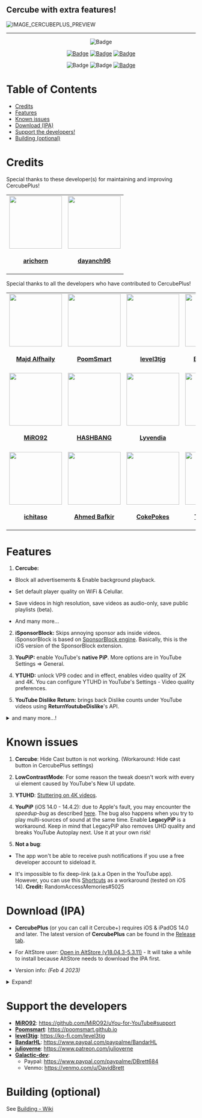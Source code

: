 ## Cercube with extra features!


![IMAGE_CERCUBEPLUS_PREVIEW](https://user-images.githubusercontent.com/78001398/217129808-4efa2213-9e01-4fa4-a9d4-04c90e7fa88b.png)

---

<p align="center">
    <img src="https://img.shields.io/badge/Platform-iOS%20%7C%20iPadOS%2014.0%2B-yellow" alt="Badge"/>  
</p>

<p align="center">
    <a href="https://github.com/arichorn/CercubePlusExtra/release/latest"><img src="https://custom-icon-badges.demolab.com/github/v/release/arichorn/CercubePlusExtra?color=brightgreen&label=Latest%20release" alt="Badge"></img></a>
    <a href="https://github.com/arichorn/CercubePlusExtra/releases/latest"><img src="https://img.shields.io/github/downloads/arichorn/CercubePlusExtra/total?label=Download" alt="Badge"></img></a>
    <a href="https://github.com/arichorn/CercubePlusExtra/commit"><img src="https://custom-icon-badges.demolab.com/github/last-commit/arichorn/CercubePlusExtra?logo=history&logoColor=white&label=Last commit" alt="Badge"></img></a>
</p>

<p align="center">
   <img src="https://img.shields.io/github/stars/arichorn/CercubePlusExtra?style=social" alt="Badge"/>
   <img src="https://img.shields.io/github/forks/arichorn/CercubePlusExtra?style=social" alt="Badge"/>
   <a href="https://github.com/qnblackcat/uYouPlus#support-the-developers"><img src="https://img.shields.io/badge/-Support-lightgrey?style=social&logo=paypal" alt="Badge"></img></a>
</p>

# Table of Contents

* [Credits](#credits)
* [Features](#features)
* [Known issues](#known-issues)
* [Download (IPA)](#download-ipa)
* [Support the developers!](#support-the-developers)
* [Building (optional)](#building-optional)

# Credits

<table id='maintainer credit'>
Special thanks to these developer(s) for maintaining and improving CercubePlus!
<tr>
<td id='arichorn'>
<a href='https://github.com/arichorn'>
<img src='https://github.com/arichorn.png' width='140px;'>
</a>
<h4 align='center'><a href='https://github.com/arichorn'>arichorn</a></h4>
</td>
<td id='dayanch96'>
<a href='https://github.com/dayanch96'>
<img src='https://github.com/dayanch96.png' width='140px;'>
</a>
<h4 align='center'><a href='https://github.com/dayanch96'>dayanch96</a></h4>
</td>

<table id='credit'>
Special thanks to all the developers who have contributed to CercubePlus!
<tr>
<td id='majd'>
<a href='https://github.com/majd'>
<img src='https://github.com/majd.png' width='140px;'>
</a>
<h4 align='center'><a href='https://github.com/majd'>Majd Alfhaily</a></h4>
</td>
<td id='poomsmart'>
<a href='https://github.com/PoomSmart'>
<img src='https://github.com/PoomSmart.png' width='140px;'>
</a>
<h4 align='center'><a href='https://twitter.com/poomsmart'>PoomSmart</a></h4>
</td>
<td id='level3tjg'>
<a href='https://github.com/level3tjg'>
<img src='https://github.com/level3tjg.png' width='140px;'>
</a>
<h4 align='center'><a href='https://twitter.com/level3tjg'>level3tjg</a></h4>
</td>
<td id='bandarHL'>
<a href='https://github.com/BandarHL'>
<img src='https://github.com/BandarHL.png' width='140px;'>
</a>
<h4 align='center'><a href='https://twitter.com/bandarhl'>BandarHelal</a></h4>
</td>
<td id='galactic-dev'>
<a href='https://github.com/Galactic-Dev'>
<img src='https://github.com/Galactic-Dev.png' width='140px;'>
</a>
<h4 align='center'><a href='https://twitter.com/dev_galactic'>galactic</a></h4>
</td>
</tr>
  
<tr>
<td id='miro92'>
<a href='https://github.com/MiRO92'>
<img src='https://github.com/MiRO92.png' width='140px;'>
</a>
<h4 align='center'><a href='https://twitter.com/miro92'>MiRO92</a></h4>
</td>
<td id='hbang'>
<a href='https://github.com/hbang'>
<img src='https://github.com/hbang.png' width='140px;'>
</a>
<h4 align='center'><a href='https://twitter.com/hashbang'>HASHBANG</a></h4>
</td>
<td id='lyvendia'>
<a href='https://github.com/Lyvendia'>
<img src='https://github.com/Lyvendia.png' width='140px;'>
</a>
<h4 align='center'><a href='https://github.com/Lyvendia'>Lyvendia</a></h4>
</td>
<td id='foxster'>
<a href='https://github.com/therealFoxster'>
<img src='https://github.com/therealFoxster.png' width='140px;'>
</a>
<h4 align='center'><a href='https://twitter.com/therealFoxster'>Foxster</a></h4>
</td>
<td id='julioverne'>
<a href='https://github.com/julioverne'>
<img src='https://github.com/julioverne.png' width='140px;'>
</a>
<h4 align='center'><a href='https://twitter.com/ijulioverne'>julioverne</a></h4>
</td>
</tr>
  
<tr>
<td id='ichitaso'>
<a href='https://github.com/ichitaso'>
<img src='https://github.com/ichitaso.png' width='140px;'>
</a>
<h4 align='center'><a href='https://twitter.com/ichitaso'>ichitaso</a></h4>
</td>
<td id='ahmed-bafkir'>
<a href='https://github.com/AhmedBafkir'>
<img src='https://github.com/AhmedBafkir.png' width='140px;'>
</a>
<h4 align='center'><a href='https://twitter.com/Peaceful_0'>Ahmed Bafkir</a></h4>
</td>
<td id='cokepokes'>
<a href='https://github.com/CokePokes'>
<img src='https://github.com/CokePokes.png' width='140px;'>
</a>
<h4 align='center'><a href='https://twitter.com/cokepokes'>CokePokes</a></h4>
</td>
<td id='isnackable'>
<a href='https://github.com/ISnackable'>
<img src='https://github.com/ISnackable.png' width='140px;'>
</a>
<h4 align='center'><a href='https://isnackable.me/'>Tommy Teo</a></h4>
</td>
<td id='theos-team'>
<a href='https://github.com/theos/theos'>
<img src='https://github.com/theos.png' width='140px;'>
</a>
<h4 align='center'><a href='https://theos.dev'>theos</a></h4>
</td>
</tr>
</table>

# Features

1. **Cercube:**

- Block all advertisements & Enable background playback.

- Set default player quality on WiFi & Celullar.

- Save videos in high resolution, save videos as audio-only, save public playlists (beta).

- And many more...

2. **iSponsorBlock:** Skips annoying sponsor ads inside videos. iSponsorBlock is based on [SponsorBlock engine](https://sponsor.ajay.app/). Basically, this is the iOS version of the SponsorBlock extension.

3. **YouPiP:** enable YouTube's **native PiP**. More options are in YouTube Settings => General.

4. **YTUHD:** unlock VP9 codec and in effect, enables video quality of 2K and 4K. You can configure YTUHD in YouTube's Settings - Video quality preferences.

5. **YouTube Dislike Return:** brings back Dislike counts under YouTube videos using **ReturnYoutubeDislike**'s API.

<details>
  <summary>and many more...!</summary>

6. **YTClassicVideoQuality:** since YouTube v16.xx, you need one more step to change the video quality. YTClassicVideoQuality brings back the old video quality selector, which is a lot better than the new one.

7. **YTNoHoverCards:** offer an option to enable/disable the annoying suggested videos show up at the end of the videos.

8. **YTABGoodies:** allow you to disable some YouTube A/B testing features. It is a combination of several tweaks, such as:

- YouAreThere: disable "Video paused. Continue watching?" popup in the YouTube app when you play a long video.

- YouRememberCaption: make YouTube remember your video caption setting (if not already).

- YTNoCheckLocalNetwork: block the Local Network permission popup.

9. **NOYTPremium:** remove YouTube Premium upsell alerts.

10. **YTSpeed**: add 2.25x, 2.5x, 2.75x, 3x, 3.25x, 3.5x, 3.75x and 4x playback speed

11. **YTMiniplayerEnabler**: enable Miniplayer for all YouTube videos.

12. **DontEatMyContent**: prevent the notch/Dynamic Island from munching on 2:1 video content in YouTube.

13. **YTShortsProgress**: always enable progress bar and scrubbing in YouTube Shorts (iPhone only).

14. **YTABConfig**: allow user to control over YouTube A/B testing flags.

15. **YouMute**: Mute/unmute videos in iOS YouTube directly.

16. **LowContrastMode**: makes the YouTube Interface Low Contrast as possible to make it easier on the eyes.

any many more...
</details>

# Known issues

1. **Cercube**: Hide Cast button is not working. (Workaround: Hide cast button in CercubePlus settings)

2. **LowContrastMode**: For some reason the tweak doesn't work with every ui element caused by YouTube's New UI update.

3. **YTUHD**: [Stuttering on 4K videos](https://github.com/qnblackcat/uYouPlus/issues/6).

4. **YouPiP** (iOS 14.0 - 14.4.2): due to Apple's fault, you may encounter the *speedup-bug* as described [here](https://drive.google.com/file/d/1NKdv1fr_KRWgD8nhkMDfG2eLBnbdeVtX/view?usp=sharing). The bug also happens when you try to play multi-sources of sound at the same time. Enable **LegacyPiP** is a workaround. Keep in mind that LegacyPiP also removes UHD quality and breaks YouTube Autoplay next. Use it at your own risk!

5. **Not a bug**: 

- The app won't be able to receive push notifications if you use a free developer account to sideload it. 

- It's impossible to fix deep-link (a.k.a Open in the YouTube app). However, you can use this [Shortcuts](https://shortcutsgallery.com/shortcuts/open-in-youtube/) as a workaround (tested on iOS 14). **Credit:** RandomAccessMemories#5025

# Download (IPA)

- **CercubePlus** (or you can call it Cercube+) requires iOS & iPadOS 14.0 and later. The latest version of **CercubePlus** can be found in the [Release tab](https://github.com/arichorn/CercubePlusExtra/releases/latest).

- For AltStore user: [Open in AltStore (v18.04.3-5.3.11)](https://tinyurl.com/4hjeex6z) - It will take a while to install because AltStore needs to download the IPA first.

- Version info: _(Feb 4 2023)_

<details>
  <summary>Expand!</summary>

| **Tweaks/App** | **Developer** | **Version** | **Open source** |
| - | - | :-: | :-:  |
| **YouTube** | Google Inc | 18.04.3 | ✖︎ |
| **Cercube** | [Majd Alfhaily](https://twitter.com/freemanrepo) | 5.3.11 | ✖︎ |
| **Open in YouTube** | [CokePokes](https://github.com/CokePokes/) | 1.2 | ✖︎ |
| **YTNoShorts** | [MiRO92](https://twitter.com/miro92) | 1.0.2 | [✔︎](https://github.com/MiRO92/YTNoShorts) |
| **iSponsorBlock** | [Galactic-Dev](https://github.com/Galactic-Dev) | 1.0-15 | [✔︎](https://github.com/Galactic-Dev/iSponsorBlock) |
| **BigYTMiniPlayer** | [Galactic-Dev](https://github.com/Galactic-Dev) | 1.0-1 | [✔︎](https://github.com/Galactic-Dev/BigYTMiniPlayer) |
| **YTNoHoverCards** | [level3tjg](https://twitter.com/level3tjg) | 0.0.3 | [✔︎](https://github.com/level3tjg/YTNoHoverCards) |
| **YTMiniplayerEnabler** | [level3tjg](https://twitter.com/level3tjg) | 0.0.2 | [✔︎](https://github.com/level3tjg/YTMiniplayerEnabler) |
| **DontEatMyContent** | [therealFoxster](https://github.com/therealFoxster) | 1.0.6 | [✔︎](https://github.com/therealFoxster/DontEatMyContent) |
| **LowContrastMode** | [arichorn](https://twitter.com/LilithAcc) | 1.2.1-4 | [✔︎](https://github.com/arichorn/LowContrastMode) |
| **YTUHD** | [PoomSmart](https://twitter.com/poomsmart) | 1.3.5 | [✔︎](https://github.com/PoomSmart/YTUHD) |
| **YouPiP** | [PoomSmart](https://twitter.com/poomsmart) | 1.7.19 | [✔︎](https://github.com/PoomSmart/YouPiP) |
| **YouMute** | [PoomSmart](https://twitter.com/poomsmart) | 1.1.0 | [✔︎](https://github.com/PoomSmart/YouMute) |
| **YTABConfig** | [PoomSmart](https://twitter.com/poomsmart) | 1.5.0 | [✔︎](https://github.com/PoomSmart/YTABConfig) |
| **IAmYouTube** | [PoomSmart](https://twitter.com/poomsmart) | 1.2.0 | [✔︎](https://github.com/PoomSmart/IAmYouTube) |
| **YTReExplore** | [PoomSmart](https://twitter.com/poomsmart) | 1.0.2 | [✔︎](https://github.com/PoomSmart/YTReExplore) |
| **NoYTPremium** | [PoomSmart](https://twitter.com/poomsmart) | 1.0.4 | [✔︎](https://github.com/PoomSmart/NoYTPremium) |
| **YTNoPaidPromo** | [PoomSmart](https://twitter.com/poomsmart) | 1.0.0 | [✔︎](https://github.com/PoomSmart/YTNoPaidPromo) |
| **YTAutoFullScreen** | [PoomSmart](https://twitter.com/poomsmart) | 1.0.3 | [✔︎](https://github.com/PoomSmart/YTAutoFullScreen) |
| **YTShortsProgress** | [PoomSmart](https://twitter.com/poomsmart) | 1.0.2 | [✔︎](https://github.com/PoomSmart/YTShortsProgress) |
| **Return YouTube Dislike** | [PoomSmart](https://twitter.com/poomsmart) | 1.11.1 | [✔︎](https://github.com/PoomSmart/Return-YouTube-Dislikes) |

</details>

# Support the developers
- [**MiRO92**](https://twitter.com/miro92): https://github.com/MiRO92/uYou-for-YouTube#support
- [**Poomsmart**](https://twitter.com/poomsmart): https://poomsmart.github.io
- [**level3tjg**](https://twitter.com/level3tjg): https://ko-fi.com/level3tjg
- [**BandarHL**](https://twitter.com/bandarhl): https://www.paypal.com/paypalme/BandarHL
- [**julioverne**](https://twitter.com/ijulioverne): https://www.patreon.com/julioverne
- [**Galactic-dev**](https://twitter.com/dev_galactic):   
  - Paypal: https://www.paypal.com/paypalme/DBrett684 
  - Venmo: https://venmo.com/u/DavidBrett

# Building (optional)
See [Building - Wiki](https://github.com/qnblackcat/uYouPlus/wiki/Building)
